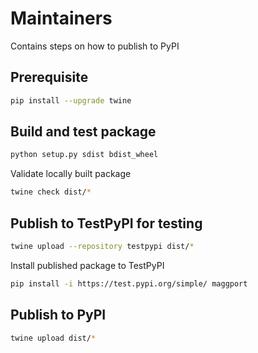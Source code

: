 # Maintainers

Contains steps on how to publish to PyPI

## Prerequisite

```sh
pip install --upgrade twine
```

## Build and test package

```sh
python setup.py sdist bdist_wheel
```

Validate locally built package

```sh
twine check dist/*
```

## Publish to TestPyPI for testing

```sh
twine upload --repository testpypi dist/*
```

Install published package to TestPyPI

```sh
pip install -i https://test.pypi.org/simple/ maggport
```

## Publish to PyPI

```sh
twine upload dist/*
```
